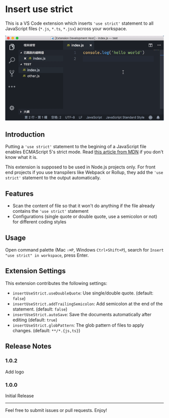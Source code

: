 # Insert use strict

This is a VS Code extension which inserts `'use strict'` statement to all JavaScript files (`*.js`, `*.ts`, `*.jsx`) across your workspace.

![Show case](images/showcase.gif)

## Introduction

Putting a `'use strict'` statement to the begining of a JavaScript file enables ECMAScript 5's strict mode. Read [this article from MDN](https://developer.mozilla.org/en-US/docs/Web/JavaScript/Reference/Strict_mode) if you don't know what it is.

This extension is supposed to be used in Node.js projects only. For front end projects if you use transpilers like Webpack or Rollup, they add the `'use strict'` statement to the output automatically.

## Features

- Scan the content of file so that it won't do anything if the file already contains the `'use strict'` statement
- Configurations (single quote or double quote, use a semicolon or not) for different coding styles

## Usage

Open command palette (Mac `⇧⌘P`, Windows `Ctrl+Shift+P`), search for `Insert "use strict" in workspace`, press Enter.

## Extension Settings

This extension contributes the following settings:

- `insertUseStrict.useDoubleQuote`: Use single/double quote. (default: `false`)
- `insertUseStrict.addTrailingSemicolon`: Add semicolon at the end of the statement. (default: `false`)
- `insertUseStrict.autoSave`: Save the documents automatically after editing (default: `true`)
- `insertUseStrict.globPattern`: The glob pattern of files to apply changes. (default: `**/*.{js,ts}`)

## Release Notes

### 1.0.2

Add logo

### 1.0.0

Initial Release

---

Feel free to submit issues or pull requests. Enjoy!
